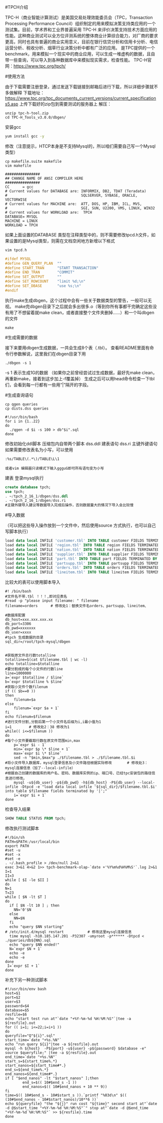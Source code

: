 #TPCH介绍

TPC-H（商业智能计算测试）是美国交易处理效能委员会（TPC，Transaction Processing Performance Council）组织制定的用来模拟决策支持类应用的一个测试集。目前，学术界和工业界普遍采用 TPC-H 来评价决策支持技术方面应用的性能。这种商业测试可以全方位评测系统的整体商业计算综合能力，对厂商的要求更高，同时也具有普遍的商业实用意义，目前在银行信贷分析和信用卡分析、电信运营分析、税收分析、烟草行业决策分析中都有广泛的应用。
是TPC提供的一个benchmark，用来模拟一个现实中的商业应用，可以生成一堆虚构的数据，且自带一些查询，可以导入到各种数据库中来模拟现实需求，检查性能。
TPC-H官网：https://www.tpc.org/tpch/


#使用方法

由于下载需要注册登录，通过发送下载链接到邮箱后进行下载，所以详细步骤就不多做解释
下载地址：https://www.tpc.org/tpc_documents_current_versions/current_specifications5.asp
上传下载好的zip包到需要测试的服务器上
解压：
```shell
unzip tpc-h-tool.zip
cd TPC-H_Tools_v3.0.0/dbgen/
```

安装gcc
```bash
yum install gcc -y
```

修改（注意提示，HTCP本身是不支持Mysql的，所以咱们需要自己写一个Mysql类型）

```
cp makefile.suite makefile
vim makefile

################
## CHANGE NAME OF ANSI COMPILER HERE
################
CC      = gcc
# Current values for DATABASE are: INFORMIX, DB2, TDAT (Teradata)
#                                  SQLSERVER, SYBASE, ORACLE, VECTORWISE
# Current values for MACHINE are:  ATT, DOS, HP, IBM, ICL, MVS,
#                                  SGI, SUN, U2200, VMS, LINUX, WIN32
# Current values for WORKLOAD are:  TPCH
DATABASE= MYSQL
MACHINE = LINUX
WORKLOAD = TPCH
```

如果上面设置的DATABASE 类型在注释类型中的，则不需要修改tpcd.h文件，如果设置的是Mysql类型，则需在文档空闲地方新增以下格式
```cpp
vim tpcd.h

#ifdef MYSQL
#define GEN_QUERY_PLAN  ""
#define START_TRAN      "START TRANSACTION"
#define END_TRAN        "COMMIT"
#define SET_OUTPUT      ""
#define SET_ROWCOUNT    "limit %d;\n"
#define SET_DBASE       "use %s;\n"
#endif

```

执行make生成dbgen，这个过程中会有一些关于数据类型的警告，一般可以无视。
make完dbgen目录下之后就会多出很多.o（等到你所有事都干完确定这些没有用了不想留着就make clean，或者直接整个文件夹删掉……）和一个叫dbgen的文件

```
make
```


#生成需要的数据

接下来要用dbgen生成数据，一共会生成8个表（.tbl）。
查看README里面有命令行参数解说，这里我们在dbgen目录下用
```
./dbgen -s 1
```

-s 1 表示生成1G的数据 （如果你之前曾经尝试过生成数据，最好先make clean，再重新make，接着到这步加上-f覆盖掉）
生成之后可以用head命令检查一下tbl们，会看到每一行都有一些用“|”隔开的字段。

#生成查询语句

```shell
cp qgen queries
cp dists.dss queries

#!/usr/bin/bash
for i in {1..22}
do  
  ./qgen -d $i -s 100 > db"$i".sql
done
```

修改初始化ddl脚本
压缩包内自带两个脚本
dss.ddl   建表语句
dss.ri      主键外键语句
如果需要修改表名为小写，可以使用

```shell
:%s/TABLE\(.*\)/TABLE\L\1

或者vim 编辑器只读模式下输入ggguG即可所有语句变为小写
```

建表
登录mysql执行

```sql
create database tpch;
use tpch;
. ~/tpch_2_16_1/dbgen/dss.ddl
. ~/tpch_2_16_1/dbgen/dss.ri   
#主键外键导入建议等数据导入完成后操作，否则数据量大的情况下导入会比较慢
```

#导入数据

（可以把这些导入操作放到一个文件中，然后使用source 方式执行，也可以自己写脚本执行）

```sql
load data local INFILE 'customer.tbl' INTO TABLE customer FIELDS TERMINATED BY '|';
load data local INFILE 'region.tbl' INTO TABLE region FIELDS TERMINATED BY '|';
load data local INFILE 'nation.tbl' INTO TABLE nation FIELDS TERMINATED BY '|';
load data local INFILE 'supplier.tbl' INTO TABLE supplier FIELDS TERMINATED BY '|';
load data local INFILE 'part.tbl' INTO TABLE part FIELDS TERMINATED BY '|';
load data local INFILE 'partsupp.tbl' INTO TABLE partsupp FIELDS TERMINATED BY '|';
load data local INFILE 'orders.tbl' INTO TABLE orders FIELDS TERMINATED BY '|';
load data local INFILE 'lineitem.tbl' INTO TABLE lineitem FIELDS TERMINATED BY '|';
```

比较大的表可以使用脚本导入
```shell
#! /bin/bash
#文件名不带.tbl ！！！,即对应表名
#read -p "please input filename: " filename
filename=orders      # 修改处1：替换文件名orders、partsupp、lineitem、

#数据库配置
db_host=xxx.xxx.xxx.xx
db_port=3306
db_pwd=xxxxxxx
db_user=xxxx
#tpch 生成数据的目录
sql_dir=/root/tpch-mysql/dbgen


#获取原文件总行数totalline
totalline=$(cat $filename.tbl | wc -l)
echo totalline=$totalline
#要分割成的每个小文件的行数line
line=1000000   
a=`expr $totalline / $line`    
b=`expr $totalline % $line` 
#获取小文件个数filenum
if (( $b==0 ))   
then
    filenum=$a
else
    filenum=`expr $a + 1`
fi
echo filenum=$filenum
#进行文件分割,分割后第一个小文件名后缀为i,i最小值为1
i=1        # 修改处2：38 修改为1
while(( i<=$filenum ))
do
#每个小文件要截取行数在原文件范围min,max 
    p=`expr $i - 1`
    min=`expr $p \* $line + 1`
    max=`expr $i \* $line`
    sed -n "$min,$max"p ./$filename.tbl > ./$filename.tbl.$i
#将小文件导入数据库，mysql登录信息及小文件路径根据实际修改       # 修改处3：mysql连接信息（加了--local-infile）
#根据自己创建的数据库的用户名、密码、数据库实例的ip、端口号、已经tpc安装包的路径信息进行修改。
    mysql -u${db_user} -p${db_pwd} -h${db_host} -P${db_user} --local-infile -Dtpcd -e "load data local infile '${sql_dir}/$filename.tbl.$i' into table $filename fields terminated by '|';"
    i=`expr $i + 1`
done
```

检查导入结果
```sql
SHOW TABLE STATUS FROM tpch;
```

修改执行测试脚本
```shell
#!/bin/sh
PATH=$PATH:/usr/local/bin
export PATH
#set -u
#set -x
#set -e
. ~/.bash_profile > /dev/null 2>&1
exec 3>&1 4>&2 1>> tpch-benchmark-olap-`date +'%Y%m%d%H%M%S'`.log 2>&1
I=1
II=3
while [ $I -le $II ]
do
N=1
T=23
while [ $N -lt $T ]
do
  if [ $N -lt 10 ] ; then
    NN='0'$N
  else
    NN=$N
  fi
  echo "query $NN starting"
# /etc/init.d/mysql restart           # 修改这里mysql连接信息
  time mysql -h10.185.147.201 -P32307 -umyroot -p****** -Dtpcd < ./queries/db${NN}.sql
  echo "query $NN ended!"
  N=`expr $N + 1`
  echo -e
  echo -e
done
 I=`expr $I + 1`
done

```

补充下另一种测试脚本
```shell
#!/usr/bin/env bash
host=$1
port=$2
user=$3
password=$4
database=$5
resfile=$6
echo "start test run at"`date "+%Y-%m-%d %H:%M:%S"`|tee -a ${resfile}.out
for (( i=1; i<=22;i=i+1 ))
do
queryfile="Q"${i}".sql"
start_time=`date "+%s.%N"`
echo "run query ${i}"|tee -a ${resfile}.out
mysql -h ${host}  -P${port} -u${user} -p${password} $database -e" source $queryfile;" |tee -a ${resfile}.out
end_time=`date "+%s.%N"`
start_s=${start_time%.*}
start_nanos=${start_time#*.}
end_s=${end_time%.*}
end_nanos=${end_time#*.}
if [ "$end_nanos" -lt "$start_nanos" ];then
        end_s=$(( 10#$end_s -1 ))
        end_nanos=$(( 10#$end_nanos + 10 ** 9))
fi
time=$(( 10#$end_s - 10#$start_s )).`printf "%03d\n" $(( (10#$end_nanos - 10#$start_nanos)/10**6 ))`
echo ${queryfile} "the "${j}" run cost "${time}" second start at"`date -d @$start_time "+%Y-%m-%d %H:%M:%S"`" stop at"`date -d @$end_time "+%Y-%m-%d %H:%M:%S"` >> ${resfile}.time
done
```